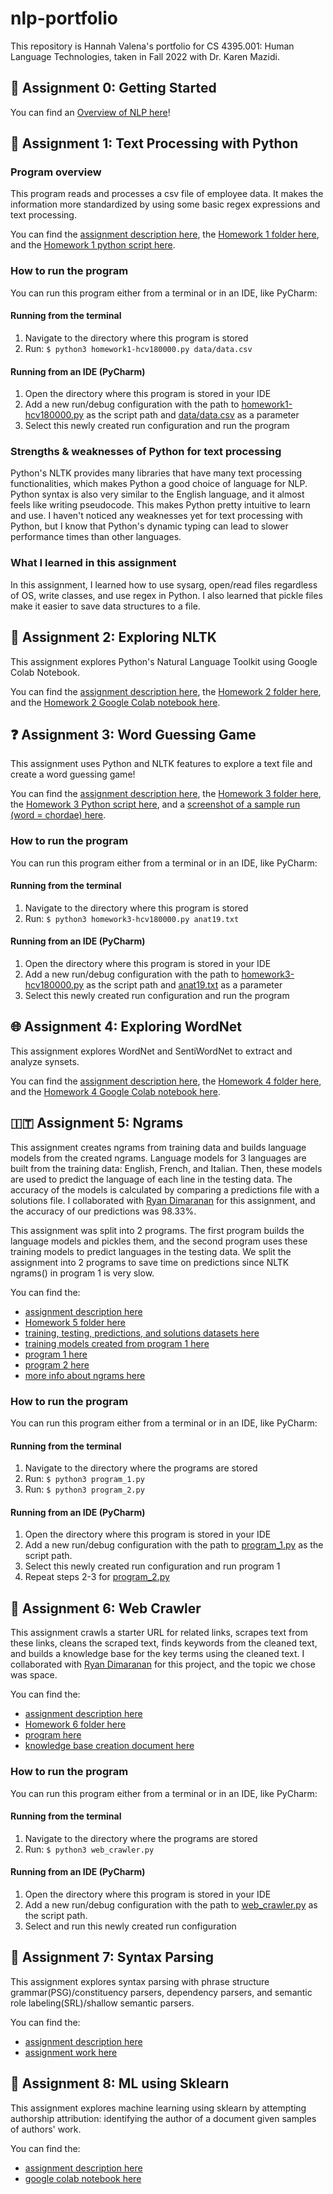 # nlp-portfolio
This repository is Hannah Valena's portfolio for CS 4395.001: Human Language Technologies, taken in Fall 2022 with Dr. Karen Mazidi.

## 🌱 Assignment 0: Getting Started
You can find an [Overview of NLP here](Overview-Of-NLP.pdf)! 

## 📝 Assignment 1: Text Processing with Python
### Program overview
This program reads and processes a csv file of employee data. It makes the information more standardized by using
some basic regex expressions and text processing.  
  
You can find the [assignment description here](01-TextProcessing/portfolio-component-1-instructions.pdf), the
[Homework 1 folder here](01-TextProcessing), and the [Homework 1 python script here](01-TextProcessing/homework1-hcv180000.py).
### How to run the program
You can run this program either from a terminal or in an IDE, like PyCharm:
#### Running from the terminal
1. Navigate to the directory where this program is stored
2. Run: `$ python3 homework1-hcv180000.py data/data.csv`  

#### Running from an IDE (PyCharm)
1. Open the directory where this program is stored in your IDE
2. Add a new run/debug configuration with the path to [homework1-hcv180000.py](01-TextProcessing/homework1-hcv180000.py) as 
the script path and [data/data.csv](01-TextProcessing/data/data.csv) as a parameter
3. Select this newly created run configuration and run the program  

### Strengths & weaknesses of Python for text processing
Python's NLTK provides many libraries that have many text processing functionalities, which makes Python a good choice
of language for NLP. Python syntax is also very similar to the English language, and it almost feels like writing
pseudocode. This makes Python pretty intuitive to learn and use. I haven't noticed any weaknesses yet for text 
processing with Python, but I know that Python's dynamic typing can lead to slower performance times than other
languages.  

### What I learned in this assignment
In this assignment, I learned how to use sysarg, open/read files regardless of OS, write classes, and use regex in
Python. I also learned that pickle files make it easier to save data structures to a file.  
  
## 🚀 Assignment 2: Exploring NLTK
This assignment explores Python's Natural Language Toolkit using Google Colab Notebook.  
  
You can find the [assignment description here](02-ExploringNLTK/portfolio-component2-instructions.pdf), the [Homework 2 folder here](02-ExploringNLTK), and the [Homework 2 Google Colab notebook here](02-ExploringNLTK/cs4395_001_assignment2_hcv180000.ipynb).  
  
## ❓ Assignment 3: Word Guessing Game
This assignment uses Python and NLTK features to explore a text file and create a word guessing game!  
  
You can find the [assignment description here](03-GuessingGame/cs4395-001-assignment3-instructions.pdf), the [Homework 3 folder here](03-GuessingGame), the [Homework 3 Python script here](03-GuessingGame/homework3-hcv180000.py), and a [screenshot of a sample run (word = chordae) here](03-GuessingGame/homework3-sample-run-chordae.png).
  
### How to run the program
You can run this program either from a terminal or in an IDE, like PyCharm:
#### Running from the terminal
1. Navigate to the directory where this program is stored
2. Run: `$ python3 homework3-hcv180000.py anat19.txt`  

#### Running from an IDE (PyCharm)
1. Open the directory where this program is stored in your IDE
2. Add a new run/debug configuration with the path to [homework3-hcv180000.py](03-GuessingGame/homework3-hcv180000.py) as 
the script path and [anat19.txt](03-GuessingGame/anat19.txt) as a parameter
3. Select this newly created run configuration and run the program

## 🌐 Assignment 4: Exploring WordNet 
This assignment explores WordNet and SentiWordNet to extract and analyze synsets.  
  
You can find the [assignment description here](04-WordNet/homework4-instructions.pdf), the [Homework 4 folder here](04-WordNet), and the [Homework 4 Google Colab notebook here](04-WordNet/cs4395_001_assignment4_hcv180000.ipynb).

## 🇮🇹 Assignment 5: Ngrams
This assignment creates ngrams from training data and builds language models from the created ngrams. Language models for 3 languages are built
from the training data: English, French, and Italian. Then, these models are used to predict the language of each line in the testing data. 
The accuracy of the models is calculated by comparing a predictions file with a solutions file. I collaborated with [Ryan Dimaranan](https://github.com/ryannd) for this
assignment, and the accuracy of our predictions was 98.33%.  
  
This assignment was split into 2 programs. The first program builds the language models and pickles them, and the second program uses these
training models to predict languages in the testing data. We split the assignment into 2 programs to save time on predictions
since NLTK ngrams() in program 1 is very slow.  
  
You can find the:
- [assignment description here](05-NgramLanguagePrediction/cs4395-001-assignment5-instructions.pdf)
- [Homework 5 folder here](05-NgramLanguagePrediction)
- [training, testing, predictions, and solutions datasets here](05-NgramLanguagePrediction/ngrams/ngram_files)
- [training models created from program 1 here](05-NgramLanguagePrediction/ngrams/dicts)
- [program 1 here](05-NgramLanguagePrediction/ngrams/program_1.py)
- [program 2 here](05-NgramLanguagePrediction/ngrams/program_2.py)
- [more info about ngrams here](05-NgramLanguagePrediction/ngrams_narrative.pdf)

### How to run the program
You can run this program either from a terminal or in an IDE, like PyCharm:
#### Running from the terminal
1. Navigate to the directory where the programs are stored
2. Run: `$ python3 program_1.py`
3. Run: `$ python3 program_2.py`

#### Running from an IDE (PyCharm)
1. Open the directory where this program is stored in your IDE
2. Add a new run/debug configuration with the path to [program_1.py](05-NgramLanguagePrediction/ngrams/program_1.py) as 
the script path.
3. Select this newly created run configuration and run program 1
4. Repeat steps 2-3 for [program_2.py](05-NgramLanguagePrediction/ngrams/program_2.py)

## 🌌 Assignment 6: Web Crawler
This assignment crawls a starter URL for related links, scrapes text from these links, cleans the scraped text, finds keywords from the cleaned text,
and builds a knowledge base for the key terms using the cleaned text. I collaborated with [Ryan Dimaranan](https://github.com/ryannd) for this project, and the topic we chose was space.  
  
You can find the:
- [assignment description here](06-WebCrawler/WebCrawler-Assignment-Instructions.pdf)
- [Homework 6 folder here](06-WebCrawler)
- [program here](06-WebCrawler/web_crawler.py)
- [knowledge base creation document here](06-WebCrawler/WebCrawler-KnowledgeBase.pdf)  
  
### How to run the program
You can run this program either from a terminal or in an IDE, like PyCharm:
#### Running from the terminal
1. Navigate to the directory where the programs are stored
2. Run: `$ python3 web_crawler.py`

#### Running from an IDE (PyCharm)
1. Open the directory where this program is stored in your IDE
2. Add a new run/debug configuration with the path to [web_crawler.py](06-WebCrawler/web_crawler.py) as 
the script path.
3. Select and run this newly created run configuration

## 📓 Assignment 7: Syntax Parsing
This assignment explores syntax parsing with phrase structure grammar(PSG)/constituency parsers, dependency parsers, and semantic role labeling(SRL)/shallow semantic parsers.  
  
You can find the:
- [assignment description here](07-SyntaxParsing/sentence-parsing-instructions.pdf)
- [assignment work here](07-SyntaxParsing/syntax-parsing-hcv180000.pdf)

## 📃 Assignment 8: ML using Sklearn
This assignment explores machine learning using sklearn by attempting authorship attribution:  identifying the author of a document given samples of authors' work.  
  
You can find the:
- [assignment description here](08-AuthorAttribution/asg8-instructions.pdf)
- [google colab notebook here](08-AuthorAttribution/cs4395_001_asg8_hcv180000.ipynb)
